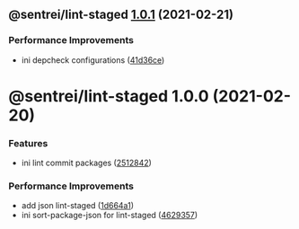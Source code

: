 ## @sentrei/lint-staged [1.0.1](https://github.com/sentrei/sentrei/compare/@sentrei/lint-staged@1.0.0...@sentrei/lint-staged@1.0.1) (2021-02-21)

### Performance Improvements

- ini depcheck configurations ([41d36ce](https://github.com/sentrei/sentrei/commit/41d36cef0459229e366d8d99bda9c0dfdac80ab0))

# @sentrei/lint-staged 1.0.0 (2021-02-20)

### Features

- ini lint commit packages ([2512842](https://github.com/sentrei/sentrei/commit/2512842eed6bcfa7de4154bf943fc74191cc7d42))

### Performance Improvements

- add json lint-staged ([1d664a1](https://github.com/sentrei/sentrei/commit/1d664a1201cfb1c71ac9e4a0dbad0b85edf17d4d))
- ini sort-package-json for lint-staged ([4629357](https://github.com/sentrei/sentrei/commit/462935737ee438f975cfd88ce193ff34497f9877))
